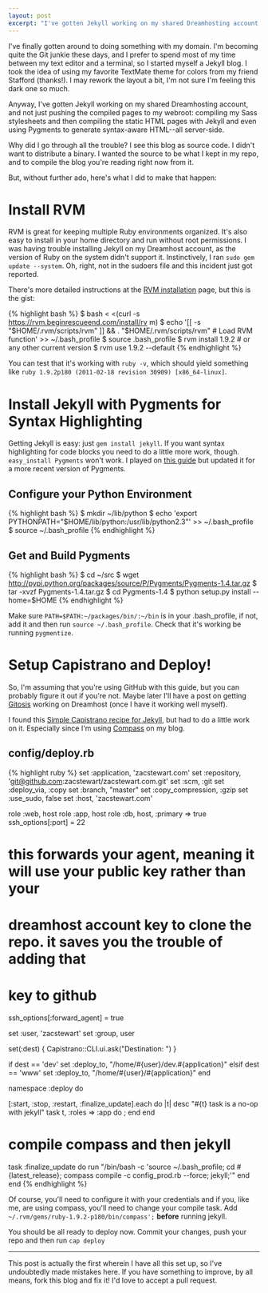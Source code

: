 ```yaml
---
layout: post
excerpt: "I've gotten Jekyll working on my shared Dreamhosting account, and not just pushing the compiled pages to my webroot: compiling my Sass stylesheets and then compiling the static HTML pages with Jekyll and even using Pygments to generate syntax-aware HTML--all server-side."
---
```

I've finally gotten around to doing something with my domain. I'm becoming quite the Git junkie
these days, and I prefer to spend most of my time between my text editor and a terminal, so I
started myself a Jekyll blog. I took the idea of using my favorite TextMate theme for colors from
my friend Stafford (thanks!). I may rework the layout a bit, I'm not sure I'm feeling this dark
one so much.

Anyway, I've gotten Jekyll working on my shared Dreamhosting account, and not just pushing the
compiled pages to my webroot: compiling my Sass stylesheets and then compiling the static HTML
pages with Jekyll and even using Pygments to generate syntax-aware HTML--all server-side.

Why did I go through all the trouble? I see this blog as source code. I didn't want to distribute
a binary. I wanted the source to be what I kept in my repo, and to compile the blog you're reading
right now from it.

But, without further ado, here's what I did to make that happen:

# Install RVM
RVM is great for keeping multiple Ruby environments organized. It's also easy to install in your
home directory and run without root permissions. I was having trouble installing Jekyll on my
Dreamhost account, as the version of Ruby on the system didn't support it. Instinctively, I ran
`sudo gem update --system`. Oh, right, not in the sudoers file and this incident just
got reported.

There's more detailed instructions at the [RVM installation](http://beginrescueend.com/rvm/install/ "RVM installation")
page, but this is the gist:

{% highlight bash %}
  $ bash < <(curl -s https://rvm.beginrescueend.com/install/rv m)
  $ echo '[[ -s "$HOME/.rvm/scripts/rvm" ]] && . "$HOME/.rvm/scripts/rvm" # Load RVM function' >> ~/.bash_profile
  $ source .bash_profile
  $ rvm install 1.9.2 # or any other current version
  $ rvm use 1.9.2 --default
{% endhighlight %}

You can test that it's working with `ruby -v`, which should yield something like `ruby 1.9.2p180 (2011-02-18 revision 30909) [x86_64-linux]`.

# Install Jekyll with Pygments for Syntax Highlighting
Getting Jekyll is easy: just `gem install jekyll`. If you want syntax highlighting for code blocks
you need to do a little more work, though. `easy_install Pygments` won't work. I played on
[this guide](http://tatey.com/2009/04/29/jekyll-meets-dreamhost-automated-deployment-for-jekyll-with-git/ "Jekyll Meets DreamHost. Automated Deployment For Jekyll With Git")
but updated it for a more recent version of Pygments.

## Configure your Python Environment
{% highlight bash %}
  $ mkdir ~/lib/python
  $ echo 'export PYTHONPATH="$HOME/lib/python:/usr/lib/python2.3"' >> ~/.bash_profile
  $ source ~/.bash_profile
{% endhighlight %}

## Get and Build Pygments
{% highlight bash %}
  $ cd ~/src
  $ wget http://pypi.python.org/packages/source/P/Pygments/Pygments-1.4.tar.gz
  $ tar -xvzf Pygments-1.4.tar.gz
  $ cd Pygments-1.4
  $ python setup.py install --home=$HOME
{% endhighlight %}

Make sure `PATH=$PATH:~/packages/bin/:~/bin` is in your .bash_profile, if not, add it
and then run `source ~/.bash_profile`. Check that it's working be running `pygmentize`.

# Setup Capistrano and Deploy!
So, I'm assuming that you're using GitHub with this guide, but you can probably figure it out
if you're not. Maybe later I'll have a post on getting [Gitosis](http://scie.nti.st/2007/11/14/hosting-git-repositories-the-easy-and-secure-way "Gitosis") working on Dreamhost (once I
have it working well myself).

I found this [Simple Capistrano recipe for Jekyll](https://gist.github.com/286293), but had to do a
little work on it. Especially since I'm using [Compass](http://compass-style.org) on my blog.

## config/deploy.rb
{% highlight ruby %}
set :application,       'zacstewart.com'
set :repository,        'git@github.com:zacstewart/zacstewart.com.git'
set :scm,               :git
set :deploy_via,        :copy
set :branch,            "master"
set :copy_compression,  :gzip
set :use_sudo,          false
set :host,              'zacstewart.com'

role :web,  host
role :app,  host
role :db,   host, :primary => true
ssh_options[:port] = 22

# this forwards your agent, meaning it will use your public key rather than your
# dreamhost account key to clone the repo. it saves you the trouble of adding that
# key to github
ssh_options[:forward_agent] = true

set :user,    'zacstewart'
set :group,   user

set(:dest) { Capistrano::CLI.ui.ask("Destination: ") }

if dest == 'dev'
  set :deploy_to,    "/home/#{user}/dev.#{application}"
elsif dest == 'www'
  set :deploy_to,    "/home/#{user}/#{application}"
end

namespace :deploy do

  [:start, :stop, :restart, :finalize_update].each do |t|
    desc "#{t} task is a no-op with jekyll"
    task t, :roles => :app do ; end
  end

  # compile compass and then jekyll
  task :finalize_update do
    run "/bin/bash -c 'source ~/.bash_profile; cd #{latest_release}; compass compile -c config_prod.rb --force; jekyll;'"
  end
end
{% endhighlight %}

Of course, you'll need to configure it with your credentials and if you, like me, are using
compass, you'll need to change your compile task. Add ` ~/.rvm/gems/ruby-1.9.2-p180/bin/compass';`
__before__ running jekyll.

You should be all ready to deploy now. Commit your changes, push your repo and then run `cap deploy`

***

This post is actually the first wherein I have all this set up, so I've undoubtedly made
mistakes here. If you have something to improve, by all means, fork this blog and fix it!
I'd love to accept a pull request.